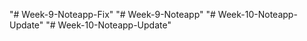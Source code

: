 "# Week-9-Noteapp-Fix" 
"# Week-9-Noteapp" 
"# Week-10-Noteapp-Update" 
"# Week-10-Noteapp-Update" 
